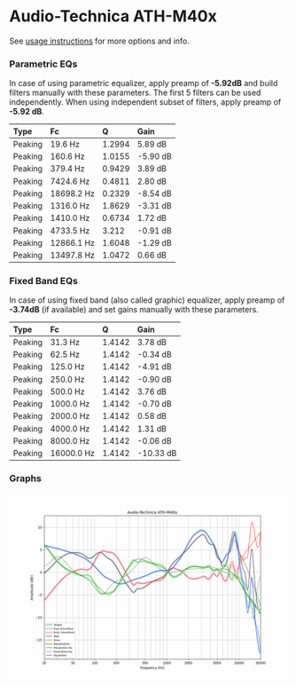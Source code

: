 # Audio-Technica ATH-M40x
See [usage instructions](https://github.com/jaakkopasanen/AutoEq#usage) for more options and info.

### Parametric EQs
In case of using parametric equalizer, apply preamp of **-5.92dB** and build filters manually
with these parameters. The first 5 filters can be used independently.
When using independent subset of filters, apply preamp of **-5.92 dB**.

| Type    | Fc         |      Q | Gain     |
|:--------|:-----------|:-------|:---------|
| Peaking | 19.6 Hz    | 1.2994 | 5.89 dB  |
| Peaking | 160.6 Hz   | 1.0155 | -5.90 dB |
| Peaking | 379.4 Hz   | 0.9429 | 3.89 dB  |
| Peaking | 7424.6 Hz  | 0.4811 | 2.80 dB  |
| Peaking | 18698.2 Hz | 0.2329 | -8.54 dB |
| Peaking | 1316.0 Hz  | 1.8629 | -3.31 dB |
| Peaking | 1410.0 Hz  | 0.6734 | 1.72 dB  |
| Peaking | 4733.5 Hz  | 3.212  | -0.91 dB |
| Peaking | 12866.1 Hz | 1.6048 | -1.29 dB |
| Peaking | 13497.8 Hz | 1.0472 | 0.66 dB  |

### Fixed Band EQs
In case of using fixed band (also called graphic) equalizer, apply preamp of **-3.74dB**
(if available) and set gains manually with these parameters.

| Type    | Fc         |      Q | Gain      |
|:--------|:-----------|:-------|:----------|
| Peaking | 31.3 Hz    | 1.4142 | 3.78 dB   |
| Peaking | 62.5 Hz    | 1.4142 | -0.34 dB  |
| Peaking | 125.0 Hz   | 1.4142 | -4.91 dB  |
| Peaking | 250.0 Hz   | 1.4142 | -0.90 dB  |
| Peaking | 500.0 Hz   | 1.4142 | 3.76 dB   |
| Peaking | 1000.0 Hz  | 1.4142 | -0.70 dB  |
| Peaking | 2000.0 Hz  | 1.4142 | 0.58 dB   |
| Peaking | 4000.0 Hz  | 1.4142 | 1.31 dB   |
| Peaking | 8000.0 Hz  | 1.4142 | -0.06 dB  |
| Peaking | 16000.0 Hz | 1.4142 | -10.33 dB |

### Graphs
![](./Audio-Technica%20ATH-M40x.png)